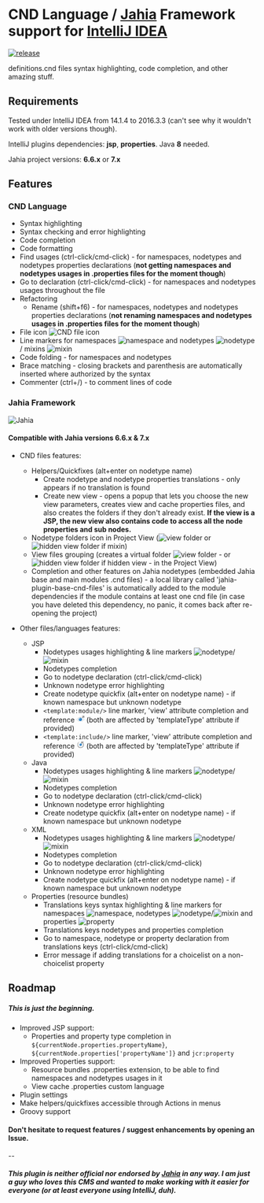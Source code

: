 # CND Language / [Jahia][1] Framework support for [IntelliJ IDEA][3]

[![release](https://img.shields.io/github/release/Tolc/IntelliJ_Jahia_Plugin.svg?style=flat-square)](https://github.com/Tolc/IntelliJ_Jahia_plugin/releases)

definitions.cnd files syntax highlighting, code completion, and other amazing stuff.


## Requirements

Tested under IntelliJ IDEA from 14.1.4 to 2016.3.3 (can't see why it wouldn't work with older versions though).

IntelliJ plugins dependencies: **jsp**, **properties**. Java **8** needed.
 
Jahia project versions: **6.6.x** or **7.x**



## Features


### CND Language

 * Syntax highlighting
 * Syntax checking and error highlighting
 * Code completion
 * Code formatting
 * Find usages (ctrl-click/cmd-click) - for namespaces, nodetypes and nodetypes properties declarations (**not getting namespaces and nodetypes usages in .properties files for the moment though**)
 * Go to declaration (ctrl-click/cmd-click) - for namespaces and nodetypes usages throughout the file
 * Refactoring 
    * Rename (shift+f6) - for namespaces, nodetypes and nodetypes properties declarations (**not renaming namespaces and nodetypes usages in .properties files for the moment though**)
 * File icon ![CND file icon](src/fr/tolc/jahia/intellij/plugin/cnd/icons/cnd.png) 
 * Line markers for namespaces ![namespace](src/fr/tolc/jahia/intellij/plugin/cnd/icons/namespace.png) and nodetypes ![nodetype](src/fr/tolc/jahia/intellij/plugin/cnd/icons/nodeType.png) / mixins ![mixin](src/fr/tolc/jahia/intellij/plugin/cnd/icons/mixin.png)
 * Code folding - for namespaces and nodetypes
 * Brace matching - closing brackets and parenthesis are automatically inserted where authorized by the syntax
 * Commenter (ctrl+/) - to comment lines of code



### Jahia Framework
![Jahia][2]

#### Compatible with Jahia versions **6.6.x** & **7.x**

 * CND files features:
     * Helpers/Quickfixes (alt+enter on nodetype name)
        * Create nodetype and nodetype properties translations - only appears if no translation is found
        * Create new view - opens a popup that lets you choose the new view parameters, creates view and cache properties files, and also creates the folders if they don't already exist. **If the view is a JSP, the new view also contains code to access all the node properties and sub nodes.**
     * Nodetype folders icon in Project View (![view folder](src/fr/tolc/jahia/intellij/plugin/cnd/icons/nodeTypeFolder.png) or ![hidden view folder](src/fr/tolc/jahia/intellij/plugin/cnd/icons/mixinFolder.png) if mixin)
     * View files grouping (creates a virtual folder ![view folder](src/fr/tolc/jahia/intellij/plugin/cnd/icons/viewBig.png) - or ![hidden view folder](src/fr/tolc/jahia/intellij/plugin/cnd/icons/viewBigHidden.png) if hidden view - in the Project View)
     * Completion and other features on Jahia nodetypes (embedded Jahia base and main modules .cnd files) - a local library called 'jahia-plugin-base-cnd-files' is automatically added to the module dependencies if the module contains at least one cnd file (in case you have deleted this dependency, no panic, it comes back after re-opening the project)

 * Other files/languages features:
     * JSP
        * Nodetypes usages highlighting & line markers ![nodetype](src/fr/tolc/jahia/intellij/plugin/cnd/icons/nodeType.png)/![mixin](src/fr/tolc/jahia/intellij/plugin/cnd/icons/mixin.png)
        * Nodetypes completion
        * Go to nodetype declaration (ctrl-click/cmd-click)
        * Unknown nodetype error highlighting
        * Create nodetype quickfix (alt+enter on nodetype name) - if known namespace but unknown nodetype
        * `<template:module/>` line marker, 'view' attribute completion and reference ![template module](src/fr/tolc/jahia/intellij/plugin/cnd/icons/templateModule.png) (both are affected by 'templateType' attribute if provided)
        * `<template:include/>` line marker, 'view' attribute completion and reference ![template include](src/fr/tolc/jahia/intellij/plugin/cnd/icons/templateInclude.png) (both are affected by 'templateType' attribute if provided)
     * Java
        * Nodetypes usages highlighting & line markers ![nodetype](src/fr/tolc/jahia/intellij/plugin/cnd/icons/nodeType.png)/![mixin](src/fr/tolc/jahia/intellij/plugin/cnd/icons/mixin.png)
        * Nodetypes completion
        * Go to nodetype declaration (ctrl-click/cmd-click)
        * Unknown nodetype error highlighting
        * Create nodetype quickfix (alt+enter on nodetype name) - if known namespace but unknown nodetype
     * XML
        * Nodetypes usages highlighting & line markers ![nodetype](src/fr/tolc/jahia/intellij/plugin/cnd/icons/nodeType.png)/![mixin](src/fr/tolc/jahia/intellij/plugin/cnd/icons/mixin.png)
        * Nodetypes completion
        * Go to nodetype declaration (ctrl-click/cmd-click)
        * Unknown nodetype error highlighting
        * Create nodetype quickfix (alt+enter on nodetype name) - if known namespace but unknown nodetype
     * Properties (resource bundles)
        * Translations keys syntax highlighting & line markers for namespaces ![namespace](src/fr/tolc/jahia/intellij/plugin/cnd/icons/namespace.png), nodetypes ![nodetype](src/fr/tolc/jahia/intellij/plugin/cnd/icons/nodeType.png)/![mixin](src/fr/tolc/jahia/intellij/plugin/cnd/icons/mixin.png) and properties ![property](src/fr/tolc/jahia/intellij/plugin/cnd/icons/property.png)
        * Translations keys nodetypes and properties completion
        * Go to namespace, nodetype or property declaration from translations keys (ctrl-click/cmd-click)
        * Error message if adding translations for a choicelist on a non-choicelist property



## Roadmap

##### This is just the beginning.

 * Improved JSP support:
    * Properties and property type completion in `${currentNode.properties.propertyName}`, `${currentNode.properties['propertyName']}` and `jcr:property`
 * Improved Properties support:
    * Resource bundles .properties extension, to be able to find namespaces and nodetypes usages in it
    * View cache .properties custom language     
 * Plugin settings
 * Make helpers/quickfixes accessible through Actions in menus
 * Groovy support

#### Don't hesitate to request features / suggest enhancements by opening an Issue.

--

##### This plugin is neither official nor endorsed by [Jahia][1] in any way. I am just a guy who loves this CMS and wanted to make working with it easier for everyone (or at least everyone using IntelliJ, duh).

 [1]: https://www.jahia.com/
 [2]: https://www.jahia.com/files/live/sites/jahiacom/files/logo-jahia-2016.png
 [3]: https://www.jetbrains.com/idea/